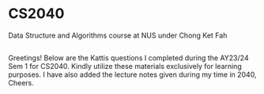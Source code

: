 # CS2040
Data Structure and Algorithms course at NUS under Chong Ket Fah
##
Greetings! Below are the Kattis questions I completed during the AY23/24 Sem 1 for CS2040. Kindly utilize these materials exclusively for learning purposes.
I have also added the lecture notes given during my time in 2040, Cheers.
